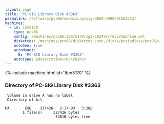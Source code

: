 ```yaml
---
layout: page
title: "PC-SIG Library Disk #3363"
permalink: /software/pcx86/sw/misc/pcsig/3000-3999/DISK3363/
machines:
  - id: ibm5170
    type: pcx86
    config: /machines/pcx86/ibm/5170/cga/1024kb/rev3/machine.xml
    diskettes: /machines/pcx86/diskettes.json,/disks/pcsigdisks/pcx86/diskettes.json
    autoGen: true
    autoMount:
      B: "PC-SIG Library Disk #3363"
    autoType: $date\r$time\rB:\rDIR\r
---
```


{% include machine.html id="ibm5170" %}

### Directory of PC-SIG Library Disk #3363

     Volume in drive A has no label
     Directory of A:\

    PA       EXE    327426   2-17-93   3:26p
            1 file(s)     327426 bytes
                           34816 bytes free
